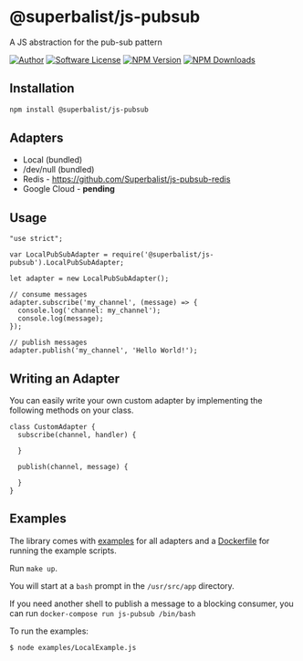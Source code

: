 # @superbalist/js-pubsub

A JS abstraction for the pub-sub pattern

[![Author](http://img.shields.io/badge/author-@superbalist-blue.svg?style=flat-square)](https://twitter.com/superbalist)
[![Software License](https://img.shields.io/badge/license-MIT-brightgreen.svg?style=flat-square)](LICENSE)
[![NPM Version](https://img.shields.io/npm/v/@superbalist/js-pubsub.svg)](https://www.npmjs.com/package/@superbalist/js-pubsub)
[![NPM Downloads](https://img.shields.io/npm/dt/@superbalist/js-pubsub.svg)](https://www.npmjs.com/package/@superbalist/js-pubsub)

## Installation

```bash
npm install @superbalist/js-pubsub
```

## Adapters

* Local (bundled)
* /dev/null (bundled)
* Redis - https://github.com/Superbalist/js-pubsub-redis
* Google Cloud - **pending**

## Usage

```node
"use strict";

var LocalPubSubAdapter = require('@superbalist/js-pubsub').LocalPubSubAdapter;

let adapter = new LocalPubSubAdapter();

// consume messages
adapter.subscribe('my_channel', (message) => {
  console.log('channel: my_channel');
  console.log(message);
});

// publish messages
adapter.publish('my_channel', 'Hello World!');
```

## Writing an Adapter

You can easily write your own custom adapter by implementing the following methods on your class.

```node
class CustomAdapter {
  subscribe(channel, handler) {

  }

  publish(channel, message) {

  }
}
```

## Examples

The library comes with [examples](examples) for all adapters and a [Dockerfile](Dockerfile) for
running the example scripts.

Run `make up`.

You will start at a `bash` prompt in the `/usr/src/app` directory.

If you need another shell to publish a message to a blocking consumer, you can run `docker-compose run js-pubsub /bin/bash`

To run the examples:
```bash
$ node examples/LocalExample.js
```
